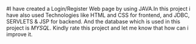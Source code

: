#I have created a Login/Register Web page by using JAVA.In this project i have also used Technologies like HTML and CSS for frontend, and JDBC, SERVLETS & JSP for backend. And the database which is used in this project is *MYSQL*.
Kindly rate this project and let me know that how can i improve it.
